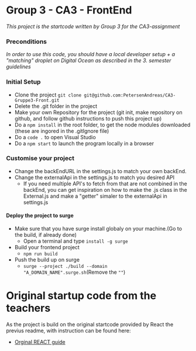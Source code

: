 # Group 3 - CA3 - FrontEnd
*This project is the startcode written by Group 3 for the CA3-assignment*

### Preconditions
*In order to use this code, you should have a local developer setup + a "matching" droplet on Digital Ocean as described in the 3. semester guidelines* 

### Initial Setup
 - Clone the project `git clone git@github.com:PetersenAndreas/CA3-Gruppe3-Front.git`
 - Delete the .git folder in the project
 - Make your own Repository for the project (git init, make repository on github, and follow github instructions to push this project up)
 - Do a `npm install` in the root folder, to get the node modules downloaded (these are ingored in the .gitIgnore file)
 - Do a `code .` to open Visual Studio
 - Do a `npm start` to launch the program locally in a browser

 ### Customise your project
 - Change the backEndURL in the settings.js to match your own backEnd.
 - Change the externalApi in the settings.js to match you desired API
    - If you need multiple API's to fetch from that are not combined in the backEnd, you can get inspiration on how to make the .js class in the External.js and make a "getter" simaler to the externalApi in settings.js 
#### Deploy the project to surge
- Make sure that you have surge install globaly on your machine.(Go to the build, if already done)
    - Open a terminal and type `install -g surge` 
- Build your frontend project
    - `npm run build`
- Push the build up on surge
    - `surge --project ./build --domain "A_DOMAIN_NAME".surge.sh`(Remove the `""`)

# Original startup code from the teachers

As the project is build on the original startcode provided by React the previus readme, with instruction can be found here: 
 - [Orginal REACT guide](README_NPM_INSTRUCTIONS.md)
